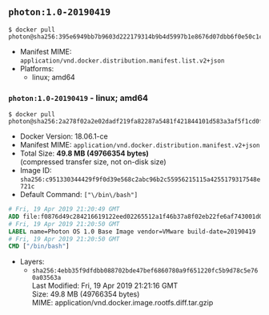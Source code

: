 ## `photon:1.0-20190419`

```console
$ docker pull photon@sha256:395e6949bb7b9603d222179314b9b4d5997b1e8676d07dbb6f0e50c1c2c82abf
```

-	Manifest MIME: `application/vnd.docker.distribution.manifest.list.v2+json`
-	Platforms:
	-	linux; amd64

### `photon:1.0-20190419` - linux; amd64

```console
$ docker pull photon@sha256:2a278f02a2e02dadf219fa82287a5481f421844101d583a3af5f1cd0ff4bd0e7
```

-	Docker Version: 18.06.1-ce
-	Manifest MIME: `application/vnd.docker.distribution.manifest.v2+json`
-	Total Size: **49.8 MB (49766354 bytes)**  
	(compressed transfer size, not on-disk size)
-	Image ID: `sha256:c951330344429f9f0d39e568c2abc96b2c55956215115a4255179317548e721c`
-	Default Command: `["\/bin\/bash"]`

```dockerfile
# Fri, 19 Apr 2019 21:20:49 GMT
ADD file:f0876d49c284216619122eed02265512a1f46b37a8f02eb22fe6af743001d004 in / 
# Fri, 19 Apr 2019 21:20:50 GMT
LABEL name=Photon OS 1.0 Base Image vendor=VMware build-date=20190419
# Fri, 19 Apr 2019 21:20:50 GMT
CMD ["/bin/bash"]
```

-	Layers:
	-	`sha256:4ebb35f9dfdbb088702bde47bef6860780a9f651220fc5b9d78c5e760a03563a`  
		Last Modified: Fri, 19 Apr 2019 21:21:16 GMT  
		Size: 49.8 MB (49766354 bytes)  
		MIME: application/vnd.docker.image.rootfs.diff.tar.gzip
